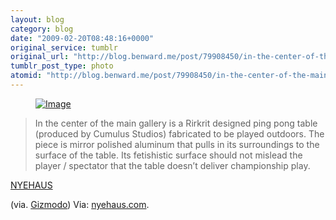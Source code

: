 ```yaml
---
layout: blog
category: blog
date: "2009-02-20T08:48:16+0000"
original_service: tumblr
original_url: "http://blog.benward.me/post/79908450/in-the-center-of-the-main-gallery-is-a-rirkrit"
tumblr_post_type: photo
atomid: "http://blog.benward.me/post/79908450/in-the-center-of-the-main-gallery-is-a-rirkrit"
---
```

<figure class="photo">
  <a href="http://www.nyehaus.com/"><img src="http://benward.me/res/tumblr/media/79908450/0.jpg" alt="Image"></a>
</figure>

> In the center of the main gallery is a Rirkrit designed ping pong table (produced by Cumulus Studios) fabricated to be played outdoors.  The piece is mirror polished aluminum that pulls in its surroundings to the surface of the table.  Its fetishistic surface should not mislead the player / spectator that the table doesn’t deliver championship play. 

<a href="http://www.nyehaus.com/">NYEHAUS</a>

(via. [Gizmodo](http://i.gizmodo.com/5156458/mirrored-ping-pong-table-is-great-for-swinging-bachelors-and-flashy-drug-dealers))
Via: [nyehaus.com](http://www.nyehaus.com/).